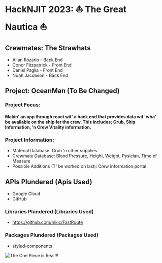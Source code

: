 # HackNJIT 2023: ⛵ The Great Nautica ⛵

## Crewmates: The Strawhats

* Allan Rozario - Back End
* Conor Fitzpatrick - Front End
* Daniel Paglia - Front End
* Noah Jacobson - Back End

## Project: OceanMan (To Be Changed)

### Project Focus:
#### Makin' an app through react wit' a back end that provides data wit' wha' be available on the ship fer the crew. This includes; Grub, Ship Information, 'n Crew Vitality information.

### Project Information:
* Material Database:
Grub 'n other supplies
* Crewmate Database:
Blood Pressure, Height, Weight, Pysician, Time of Measure
* Possible Additions (T' be worked on last):
Crew information portal

## APIs Plundered (Apis Used)
* Google Cloud
* GitHub
### Libraries Plundered (Libraries Used)
* https://github.com/nikic/FastRoute
### Packages Plundered (Packages Used)
* styled-components
 
![The One Piece is Real!!!](https://1000logos.net/wp-content/uploads/2022/08/One-Piece-Logo.png)
